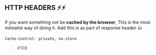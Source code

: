 ## HTTP HEADERS ⚡⚡️

If you want something not be **cached by the browser**, This is the most milmalist way of doing it.
Add this is as part of response header 👍 

```
Cache-Control: private, no-store
```

> #108
